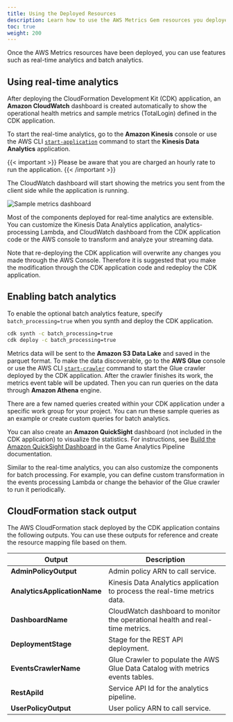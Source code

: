 ```yaml
---
title: Using the Deployed Resources
description: Learn how to use the AWS Metrics Gem resources you deployed for your Open 3D Engine (O3DE) project.
toc: true
weight: 200
---
```


Once the AWS Metrics resources have been deployed, you can use features such as real-time analytics and batch analytics.

## Using real-time analytics

After deploying the CloudFormation Development Kit (CDK) application, an **Amazon CloudWatch** dashboard is created automatically to show the operational health metrics and sample metrics (TotalLogin) defined in the CDK application.

To start the real-time analytics, go to the **Amazon Kinesis** console or use the AWS CLI [`start-application`](https://awscli.amazonaws.com/v2/documentation/api/latest/reference/kinesisanalytics/start-application.html) command to start the **Kinesis Data Analytics** application.

{{< important >}}
Please be aware that you are charged an hourly rate to run the application.
{{< /important >}}

The CloudWatch dashboard will start showing the metrics you sent from the client side while the application is running.

![Sample metrics dashboard](/images/user-guide/gems/reference/aws/aws-metrics/sample-metrics-dashboard.png)

Most of the components deployed for real-time analytics are extensible. You can customize the Kinesis Data Analytics application, analytics-processing Lambda, and CloudWatch dashboard from the CDK application code or the AWS console to transform and analyze your streaming data.

Note that re-deploying the CDK application will overwrite any changes you made through the AWS Console. Therefore it is suggested that you make the modification through the CDK application code and redeploy the CDK application.

## Enabling batch analytics

To enable the optional batch analytics feature, specify `batch_processing=true` when you synth and deploy the CDK application.

```cmd
cdk synth -c batch_processing=true
cdk deploy -c batch_processing=true
```

Metrics data will be sent to the **Amazon S3 Data Lake** and saved in the parquet format. To make the data discoverable, go to the **AWS Glue** console or use the AWS CLI [`start-crawler`](https://awscli.amazonaws.com/v2/documentation/api/latest/reference/glue/start-crawler.html) command to start the Glue crawler deployed by the CDK application. After the crawler finishes its work, the metrics event table will be updated. Then you can run queries on the data through **Amazon Athena** engine.

There are a few named queries created within your CDK application under a specific work group for your project. You can run these sample queries as an example or create custom queries for batch analytics.

You can also create an **Amazon QuickSight** dashboard (not included in the CDK application) to visualize the statistics. For instructions, see [Build the Amazon QuickSight Dashboard](https://docs.aws.amazon.com/solutions/latest/game-analytics-pipeline/deployment.html#step5) in the Game Analytics Pipeline documentation.

Similar to the real-time analytics, you can also customize the components for batch processing. For example, you can define custom transformation in the events processing Lambda or change the behavior of the Glue crawler to run it periodically.

## CloudFormation stack output

The AWS CloudFormation stack deployed by the CDK application contains the following outputs. You can use these outputs for reference and create the resource mapping file based on them.

| Output | Description |
| --- | --- |
| **AdminPolicyOutput** | Admin policy ARN to call service. |
| **AnalyticsApplicationName** | Kinesis Data Analytics application to process the real-time metrics data. |
| **DashboardName** | CloudWatch dashboard to monitor the operational health and real-time metrics. |
| **DeploymentStage** | Stage for the REST API deployment. |
| **EventsCrawlerName** | Glue Crawler to populate the AWS Glue Data Catalog with metrics events tables. |
| **RestApiId** | Service API Id for the analytics pipeline. |
| **UserPolicyOutput** | User policy ARN to call service. |
